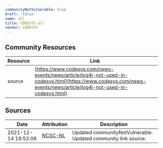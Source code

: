 ```yaml
---
communityNotVulnerable: true
draft: 'false'
name: all
title: CODESYS all
vendor: CODESYS
---
```



## Community Resources
| Resource | Link |
| --- | --- |
| source | [https://www.codesys.com/news-events/news/article/log4j-not-used-in-codesys.html](https://www.codesys.com/news-events/news/article/log4j-not-used-in-codesys.html) |


## Sources
| Date | Attribution | Description |
| --- | --- | --- |
| 2021-12-14 19:52:06 | [NCSC-NL](https://github.com/NCSC-NL/log4shell/blob/main/software/README.md) | Updated communityNotVulnerable. Updated community link source.  |
